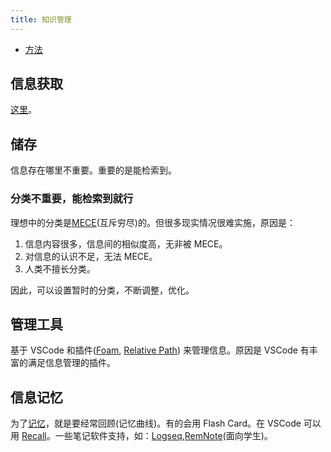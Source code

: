 ```yaml
---
title: 知识管理
---
```

* [方法](./methods/readme.md)

## 信息获取
[这里](./get-info/readme.md)。

## 储存
信息存在哪里不重要。重要的是能检索到。

### 分类不重要，能检索到就行
理想中的分类是[MECE](./info-manage/mece.md)(互斥穷尽)的。但很多现实情况很难实施，原因是：
1. 信息内容很多，信息间的相似度高，无非被 MECE。
2. 对信息的认识不足，无法 MECE。
3. 人类不擅长分类。

因此，可以设置暂时的分类，不断调整，优化。

## 管理工具
基于 VSCode 和插件([Foam](./tools/foam.md), [Relative Path](../../1-skill/coding/ide/vscode/plugins/relative-path.md)) 来管理信息。原因是 VSCode 有丰富的满足信息管理的插件。

## 信息记忆
为了[记忆](../memory/readme.md)，就是要经常回顾(记忆曲线)。有的会用 Flash Card。在 VSCode 可以用 [Recall](../../1-skill/coding/ide/vscode/plugins/recall.md)。一些笔记软件支持，如：[Logseq](./tools/logseq.md),[RemNote](https://www.remnote.com/)(面向学生)。

